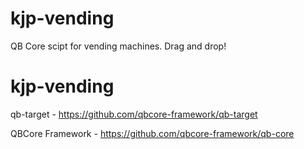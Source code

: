 # kjp-vending

QB Core scipt for vending machines. Drag and drop!

# kjp-vending

qb-target - https://github.com/qbcore-framework/qb-target

QBCore Framework - https://github.com/qbcore-framework/qb-core
